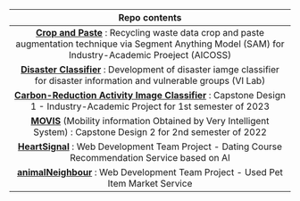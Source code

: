 <div align=center>

| Repo contents |
|:---:|
|**[Crop and Paste](https://github.com/knu-on-plus/Crop-Pasting)** : Recycling waste data crop and paste augmentation technique via Segment Anything Model (SAM) for Industry-Academic Proeject (AICOSS)|
|**[Disaster Classifier](https://github.com/knu-on-plus/Crop-Pasting)** : Development of  disaster iamge classifier for disaster information and vulnerable groups (VI Lab)|
|**[Carbon-Reduction Activity Image Classifier](https://github.com/hojunking/Carbon-Reduction-Classifier)** : Capstone Design 1 - Industry-Academic Project for 1st semester of 2023|
|**[MOVIS](https://github.com/hojunking/MOVIS)** (Mobility information Obtained by Very Intelligent System) : Capstone Design 2 for 2nd semester of 2022|
|**[HeartSignal](https://github.com/hojunking/HeartSignal)** : Web Development Team Project - Dating Course Recommendation Service based on AI|
|**[animalNeighbour](https://github.com/hojunking/animalNeighbour)** : Web Development Team Project - Used Pet Item Market Service|


</div>